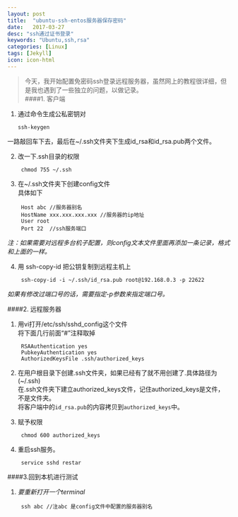 ```yaml
---
layout: post
title:  "ubuntu-ssh-entos服务器保存密码"
date:   2017-03-27
desc: "ssh通过证书登录"
keywords: "Ubuntu,ssh,rsa"
categories: [Linux]
tags: [Jekyll]
icon: icon-html
---
```




>今天，我开始配置免密码ssh登录远程服务器，虽然网上的教程很详细，但是我也遇到了一些独立的问题，以做记录。  
####1. 客户端    
1.  通过命令生成公私密钥对  

		ssh-keygen      
一路敲回车下去，最后在~/.ssh文件夹下生成id_rsa和id_rsa.pub两个文件。  

2. 改一下.ssh目录的权限  


		chmod 755 ~/.ssh
	
3. 在~/.ssh文件夹下创建config文件  
具体如下  

		Host abc //服务器别名 
		HostName xxx.xxx.xxx.xxx //服务器的ip地址 
		User root   
		Port 22  //ssh服务端口   
_注：如果需要对远程多台机子配置，则config文本文件里面再添加一条记录，格式
和上面的一样。_  

4. 用 ssh-copy-id 把公钥复制到远程主机上  

		ssh-copy-id -i ~/.ssh/id_rsa.pub root@192.168.0.3 -p 22622
_如果有修改过端口号的话，需要指定-p参数来指定端口号。_  

####2. 远程服务器
1. 用vi打开/etc/ssh/sshd_config这个文件   
将下面几行前面“#”注释取掉   

		RSAAuthentication yes 
		PubkeyAuthentication yes 
		AuthorizedKeysFile .ssh/authorized_keys 
		
2. 在用户根目录下创建.ssh文件夹，如果已经有了就不用创建了.具体路径为(~/.ssh)   
在.ssh文件夹下建立authorized_keys文件，记住authorized_keys是文件，不是文件夹。  
将客户端中的`id_rsa.pub`的内容拷贝到`authorized_keys`中。
3. 赋予权限  

		chmod 600 authorized_keys
		
4. 重启ssh服务。  

		service sshd restar
		
####3.回到本机进行测试

1. _要重新打开一个terminal_  

		ssh abc //注abc 是config文件中配置的服务器别名






